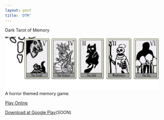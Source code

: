 ```yaml
---
layout: post
title: 'DTM'
---
```

  
Dark Tarot of Memory  
  
![](/assets/img/games/game-2/example1.png)  
A horror themed memory game.  
  
[Play Online](https://marcelomesmo.itch.io/dark-tarot-of-memory)   
   
[Download at Google Play](#)(SOON)  

